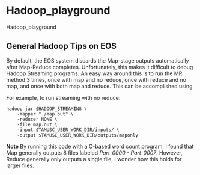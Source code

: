 Hadoop_playground
=================

Hadoop_playground 


General Hadoop Tips on EOS
--------------------------

By default, the EOS system discards the Map-stage outputs automatically after Map-Reduce completes. Unfortunately, this makes it 
difficult to debug Hadoop Streaming programs. An easy way around this is to run the MR method 3 times, once with map and no reduce,
once with reduce and no map, and once with both map and reduce. This can be accomplished using

For example, to run streaming with no reduce:

	hadoop jar $HADOOP_STREAMING \
		-mapper "./map.out" \
		-reducer NONE \
    	-file map.out \
    	-input $TAMUSC_USER_WORK_DIR/inputs/ \
		-output $TAMUSC_USER_WORK_DIR/outputs/maponly 


**Note** By running this code with a C-based word count program, I found that Map generally outputs 8 files 
labeled _Part-0000 - Part-0007_. However, Reduce generally only outputs a single file. I wonder how this holds for larger files.

 